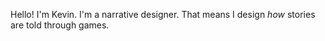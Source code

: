 Hello! I'm Kevin. I'm a narrative designer. That means I design *how* stories are told through games. 